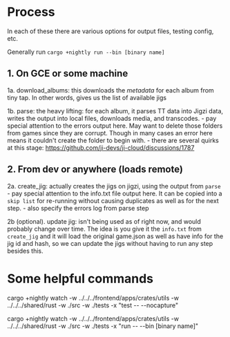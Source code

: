 # Process

In each of these there are various options for output files, testing config, etc.

Generally run `cargo +nightly run --bin [binary name]`

## 1. On GCE or some machine
1a. download_albums: this downloads the _metadata_ for each album from tiny tap. In other words, gives us the list of available jigs

1b. parse: the heavy lifting: for each album, it parses TT data into Jigzi data, writes the output into local files, downloads media, and transcodes.
    - pay special attention to the errors output here. May want to delete those folders from games since they are corrupt. Though in many cases an error here means it couldn't create the folder to begin with.
    - there are several quirks at this stage: https://github.com/ji-devs/ji-cloud/discussions/1787

## 2. From dev or anywhere (loads remote)
2a. create_jig: actually creates the jigs on jigzi, using the output from `parse`
    - pay special attention to the info.txt file output here. It can be copied into a `skip list` for re-running without causing duplicates as well as for the next step.
    - also specify the errors log from parse step

2b (optional). update jig: isn't being used as of right now, and would probably change over time. The idea is you give it the `info.txt` from `create_jig` and it will load the original game.json as well as have info for the jig id and hash, so we can update the jigs without having to run any step besides this.

# Some helpful commands
cargo +nightly watch -w ../../../frontend/apps/crates/utils -w ../../../shared/rust -w ./src -w ./tests -x "test -- --nocapture"

cargo +nightly watch -w ../../../frontend/apps/crates/utils -w ../../../shared/rust -w ./src -w ./tests -x "run -- --bin [binary name]"
